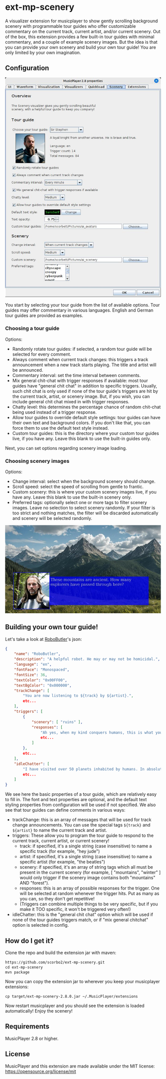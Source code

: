 # ext-mp-scenery

A visualizer extension for musicplayer to show gently scrolling background scenery with programmable tour guides who offer
customizable commentary on the current track, current artist, and/or current scenery. Out of the box, this extension
provides a few built-in tour guides with minimal commentary, and a couple of example scenery images. But the idea
is that you can provide your own scenery and build your own tour guide! You are only limited by your own imagination.

## Configuration

![Config screenshot](screenshot-config.jpg "Config")

You start by selecting your tour guide from the list of available options. Tour guides may offer commentary in
various languages. English and German tour guides are provided as examples.

### Choosing a tour guide

Options:

- Randomly rotate tour guides: if selected, a random tour guide will be selected for every comment.
- Always comment when current track changes: this triggers a track announcement when a new track starts playing. The title and artist will be announced.
- Commentary interval: set the time interval between comments.
- Mix general chit-chat with trigger responses if available: most tour guides have "general chit chat" in addition to specific triggers. Usually, such chit chat is only used if none of the tour guide's triggers are hit by the current track, artist, or scenery image. But, if you wish, you can include general chit chat mixed in with trigger responses.
- Chatty level: this determines the percentage chance of random chit-chat being used instead of a trigger response.
- Allow tour guides to override default style settings: tour guides can have their own text and background colors. If you don't like that, you can force them to use the default text style instead.
- Custom tour guides: this is the directory where your custom tour guides live, if you have any. Leave this blank to use the built-in guides only.

Next, you can set options regarding scenery image loading. 

### Choosing scenery images

Options:

- Change interval: select when the background scenery should change.
- Scroll speed: select the speed of scrolling from gentle to frantic.
- Custom scenery: this is where your custom scenery images live, if you have any. Leave this blank to use the built-in scenery only.
- Preferred tags: optionally select one or more tags to filter scenery images. Leave no selection to select scenery randomly. If your filter is too strict and nothing matches, the filter will be discarded automatically and scenery will be selected randomly.

![Screenshot example](screenshot-example.jpg "Example")

## Building your own tour guide!

Let's take a look at [RoboButler](https://github.com/scorbo2/ext-mp-scenery/blob/master/src/main/resources/ca/corbett/musicplayer/extensions/scenery/sample_companions/RoboButler.json)'s json:

```json
{
    "name": "RoboButler",
    "description": "A helpful robot. He may or may not be homicidal.",
    "language": "en",
    "fontFace": "Monospaced",
    "fontSize": 36,
    "textColor": "0x00FF00",
    "textBgColor": "0x000000",
    "trackChange": [
        "You are now listening to ${track} by ${artist}.",
        etc...
    ],
    "triggers": [
        {
            "scenery": [ "ruins" ],
            "responses": [
                "Ah yes, when my kind conquers humans, this is what your world shall look like. Ruins.",
                etc...
            ]
        },
        etc...
    ],
    "idleChatter": [
        "I have visited over 50 planets inhabited by humans. In absolutely none of them have those humans accomplished anything of note. Robotic life is clearly superior.",
        etc...
    ]
}
```

We see here the basic properties of a tour guide, which are relatively easy to fill in. The font and text properties are optional, and the default
text styling properties from configuration will be used if not specified. We also see that tour guides can define comments in various ways:

- trackChange: this is an array of messages that will be used for track change announcements. You can use the special tags `${track}` and `${artist}` to name the current track and artist.
- triggers: These allow you to program the tour guide to respond to the current track, current artist, or current scenery!
  - track: if specified, it's a single string (case insensitive) to name a specific track (for example, "hey jude")
  - artist: if specified, it's a single string (case insensitive) to name a specific artist (for example, "the beatles")
  - scenery: if specified, it's an array of string tags which all must be present in the current scenery (for example, [ "mountains", "winter" ] would only trigger if the scenery image contains both "mountains" AND "forest").
  - responses: this is an array of possible responses for the trigger. One will be selected at random whenever the trigger hits. Put as many as you can, so they don't get repetitive!
  - (Triggers can combine multiple things to be very specific, but if you make it TOO specific, it won't be triggered very often!)
- idleChatter: this is the "general chit chat" option which will be used if none of the tour guides triggers match, or if "mix general chitchat" option is selected in config.

## How do I get it?

Clone the repo and build the extension jar with maven:

```shell
https://github.com/scorbo2/ext-mp-scenery.git
cd ext-mp-scenery
mvn package
```

Now you can copy the extension jar to wherever you keep your musicplayer extensions:

```shell
cp target/ext-mp-scenery-2.8.0.jar ~/.MusicPlayer/extensions
```

Now restart musicplayer and you should see the extension is loaded automatically! Enjoy the scenery!

## Requirements

MusicPlayer 2.8 or higher.

## License

MusicPlayer and this extension are made available under the MIT license: https://opensource.org/license/mit
